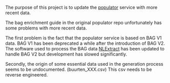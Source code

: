 The purpose of this project is to update the [populator](https://github.com/TNOCS/populator) service with more recent data.

The bag enrichment guide in the original populator repo unfortunately has some problems with more recent data.

The first problem is the fact that the populator service is based on BAG V1 data. BAG V1 has been deprecated a while after the introduction of BAG V2. The software used to process the BAG data [NLExtract](https://github.com/nlextract/NLExtract) has been updated to handle BAG V2 but development has slowed significantly.

Secondly, the origin of some essential data used in the generation process seems to be undocumented. (buurten_XXX.csv) This csv needs to be reverse engineered.
